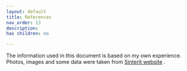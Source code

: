```yaml
---
layout: default
title: References
nav_order: 13
description: 
has children: no

---
```


The information used in this document is based on my own experience. Photos, images and some data were taken from [Sinterit website](https://sinterit.com) .